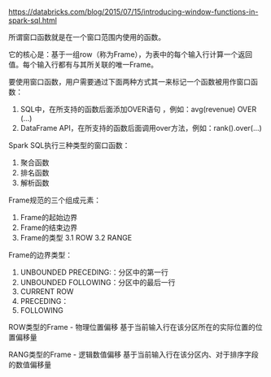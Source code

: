 https://databricks.com/blog/2015/07/15/introducing-window-functions-in-spark-sql.html


所谓窗口函数就是在一个窗口范围内使用的函数。


它的核心是：基于一组row（称为Frame），为表中的每个输入行计算一个返回值。每个输入行都有与其所关联的唯一Frame。


要使用窗口函数，用户需要通过下面两种方式其一来标记一个函数被用作窗口函数：
1. SQL中，在所支持的函数后面添加OVER语句 ，例如：avg(revenue) OVER (...)
2. DataFrame API，在所支持的函数后面调用over方法，例如：rank().over(...)


Spark SQL执行三种类型的窗口函数：
1. 聚合函数
2. 排名函数
3. 解析函数


Frame规范的三个组成元素：
1. Frame的起始边界
2. Frame的结束边界
3. Frame的类型
    3.1 ROW
    3.2 RANGE


Frame的边界类型：
1. UNBOUNDED PRECEDING:：分区中的第一行
2. UNBOUNDED FOLLOWING：分区中的最后一行
3. CURRENT ROW
4. <value> PRECEDING：
5. <value> FOLLOWING


ROW类型的Frame - 物理位置偏移
基于当前输入行在该分区所在的实际位置的位置偏移量

RANG类型的Frame - 逻辑数值偏移
基于当前输入行在该分区内、对于排序字段的数值偏移量